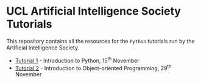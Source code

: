 # UCL Artificial Intelligence Society Tutorials

This repository contains all the resources for the ``Python`` tutorials run by the Artificial Intelligence Society. 

<ul>
  <li /><a href="https://github.com/abircb/UCL-AIS-Tutorials/tree/master/Tutorial%201">Tutorial 1</a> - Introduction to Python, 15<sup>th</sup> November
  <li /><a href="https://github.com/abircb/UCL-AIS-Tutorials/tree/master/Tutorial%202">Tutorial 2</a> - Introduction to Object-oriented Programming, 29<sup>th</sup> November
</ul>
